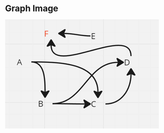 # Graph Image

![Screenshot 1](https://github.com/CodeVnebula/IT-Academy-homeworks/blob/homework_21/homework_21/Assets/graph.png)
